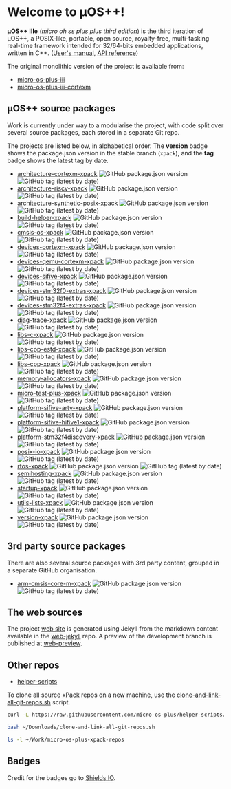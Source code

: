 # Welcome to µOS++!

**µOS++ IIIe** (_micro oh ɛs plus plus third edition_) is the third iteration of µOS++, a POSIX-like, portable, open source, royalty-free, multi-tasking real-time framework intended for 32/64-bits embedded applications, written in C++. ([User's manual](http://micro-os-plus.github.io/user-manual/), [API reference](http://micro-os-plus.github.io/reference/cmsis-plus/))

The original monolithic version of the project is available from:

- [micro-os-plus-iii](https://github.com/micro-os-plus/micro-os-plus-iii)
- [micro-os-plus-iii-cortexm](https://github.com/micro-os-plus/micro-os-plus-iii-cortexm)

## µOS++ source packages

Work is currently under way to a modularise the project, with code split over several source packages, each stored in a separate Git repo.

The projects are listed below, in alphabetical order. The **version** badge shows the package.json version in the stable branch (`xpack`), and the **tag** badge shows the latest tag by date.

- [architecture-cortexm-xpack](https://github.com/micro-os-plus/architecture-cortexm-xpack) ![GitHub package.json version](https://img.shields.io/github/package-json/v/micro-os-plus/architecture-cortexm-xpack) ![GitHub tag (latest by date)](https://img.shields.io/github/v/tag/micro-os-plus/architecture-cortexm-xpack)
- [architecture-riscv-xpack](https://github.com/micro-os-plus/architecture-riscv-xpack) ![GitHub package.json version](https://img.shields.io/github/package-json/v/micro-os-plus/architecture-riscv-xpack) ![GitHub tag (latest by date)](https://img.shields.io/github/v/tag/micro-os-plus/architecture-riscv-xpack)
- [architecture-synthetic-posix-xpack](https://github.com/micro-os-plus/architecture-synthetic-posix-xpack) ![GitHub package.json version](https://img.shields.io/github/package-json/v/micro-os-plus/architecture-synthetic-posix-xpack) ![GitHub tag (latest by date)](https://img.shields.io/github/v/tag/micro-os-plus/architecture-synthetic-posix-xpack)
- [build-helper-xpack](https://github.com/micro-os-plus/build-helper-xpack) ![GitHub package.json version](https://img.shields.io/github/package-json/v/micro-os-plus/build-helper-xpack) ![GitHub tag (latest by date)](https://img.shields.io/github/v/tag/micro-os-plus/build-helper-xpack)
- [cmsis-os-xpack](https://github.com/micro-os-plus/cmsis-os-xpack) ![GitHub package.json version](https://img.shields.io/github/package-json/v/micro-os-plus/cmsis-os-xpack) ![GitHub tag (latest by date)](https://img.shields.io/github/v/tag/micro-os-plus/cmsis-os-xpack)
- [devices-cortexm-xpack](https://github.com/micro-os-plus/devices-cortexm-xpack) ![GitHub package.json version](https://img.shields.io/github/package-json/v/micro-os-plus/devices-cortexm-xpack) ![GitHub tag (latest by date)](https://img.shields.io/github/v/tag/micro-os-plus/devices-cortexm-xpack)
- [devices-qemu-cortexm-xpack](https://github.com/micro-os-plus/devices-qemu-cortexm-xpack) ![GitHub package.json version](https://img.shields.io/github/package-json/v/micro-os-plus/devices-qemu-cortexm-xpack) ![GitHub tag (latest by date)](https://img.shields.io/github/v/tag/micro-os-plus/devices-qemu-cortexm-xpack)
- [devices-sifive-xpack](https://github.com/micro-os-plus/devices-sifive-xpack) ![GitHub package.json version](https://img.shields.io/github/package-json/v/micro-os-plus/devices-sifive-xpack) ![GitHub tag (latest by date)](https://img.shields.io/github/v/tag/micro-os-plus/devices-sifive-xpack)
- [devices-stm32f0-extras-xpack](https://github.com/micro-os-plus/devices-stm32f0-extras-xpack) ![GitHub package.json version](https://img.shields.io/github/package-json/v/micro-os-plus/devices-stm32f0-extras-xpack) ![GitHub tag (latest by date)](https://img.shields.io/github/v/tag/micro-os-plus/devices-stm32f0-extras-xpack)
- [devices-stm32f4-extras-xpack](https://github.com/micro-os-plus/devices-stm32f4-extras-xpack) ![GitHub package.json version](https://img.shields.io/github/package-json/v/micro-os-plus/devices-stm32f4-extras-xpack) ![GitHub tag (latest by date)](https://img.shields.io/github/v/tag/micro-os-plus/devices-stm32f4-extras-xpack)
- [diag-trace-xpack](https://github.com/micro-os-plus/diag-trace-xpack) ![GitHub package.json version](https://img.shields.io/github/package-json/v/micro-os-plus/diag-trace-xpack) ![GitHub tag (latest by date)](https://img.shields.io/github/v/tag/micro-os-plus/diag-trace-xpack)
- [libs-c-xpack](https://github.com/micro-os-plus/libs-c-xpack) ![GitHub package.json version](https://img.shields.io/github/package-json/v/micro-os-plus/libs-c-xpack) ![GitHub tag (latest by date)](https://img.shields.io/github/v/tag/micro-os-plus/libs-c-xpack)
- [libs-cpp-estd-xpack](https://github.com/micro-os-plus/libs-cpp-estd-xpack) ![GitHub package.json version](https://img.shields.io/github/package-json/v/micro-os-plus/libs-cpp-estd-xpack) ![GitHub tag (latest by date)](https://img.shields.io/github/v/tag/micro-os-plus/libs-cpp-estd-xpack)
- [libs-cpp-xpack](https://github.com/micro-os-plus/libs-cpp-xpack) ![GitHub package.json version](https://img.shields.io/github/package-json/v/micro-os-plus/libs-cpp-xpack) ![GitHub tag (latest by date)](https://img.shields.io/github/v/tag/micro-os-plus/libs-cpp-xpack)
- [memory-allocators-xpack](https://github.com/micro-os-plus/memory-allocators-xpack) ![GitHub package.json version](https://img.shields.io/github/package-json/v/micro-os-plus/memory-allocators-xpack) ![GitHub tag (latest by date)](https://img.shields.io/github/v/tag/micro-os-plus/memory-allocators-xpack)
- [micro-test-plus-xpack](https://github.com/micro-os-plus/micro-test-plus-xpack) ![GitHub package.json version](https://img.shields.io/github/package-json/v/micro-os-plus/micro-test-plus-xpack) ![GitHub tag (latest by date)](https://img.shields.io/github/v/tag/micro-os-plus/micro-test-plus-xpack)
- [platform-sifive-arty-xpack](https://github.com/micro-os-plus/platform-sifive-arty-xpack) ![GitHub package.json version](https://img.shields.io/github/package-json/v/micro-os-plus/platform-sifive-arty-xpack) ![GitHub tag (latest by date)](https://img.shields.io/github/v/tag/micro-os-plus/platform-sifive-arty-xpack)
- [platform-sifive-hifive1-xpack](https://github.com/micro-os-plus/platform-sifive-hifive1-xpack) ![GitHub package.json version](https://img.shields.io/github/package-json/v/micro-os-plus/platform-sifive-hifive1-xpack) ![GitHub tag (latest by date)](https://img.shields.io/github/v/tag/micro-os-plus/platform-sifive-hifive1-xpack)
- [platform-stm32f4discovery-xpack](https://github.com/micro-os-plus/platform-stm32f4discovery-xpack) ![GitHub package.json version](https://img.shields.io/github/package-json/v/micro-os-plus/platform-stm32f4discovery-xpack) ![GitHub tag (latest by date)](https://img.shields.io/github/v/tag/micro-os-plus/platform-stm32f4discovery-xpack)
- [posix-io-xpack](https://github.com/micro-os-plus/posix-io-xpack) ![GitHub package.json version](https://img.shields.io/github/package-json/v/micro-os-plus/posix-io-xpack) ![GitHub tag (latest by date)](https://img.shields.io/github/v/tag/micro-os-plus/posix-io-xpack)
- [rtos-xpack](https://github.com/micro-os-plus/rtos-xpack) ![GitHub package.json version](https://img.shields.io/github/package-json/v/micro-os-plus/rtos-xpack) ![GitHub tag (latest by date)](https://img.shields.io/github/v/tag/micro-os-plus/rtos-xpack)
- [semihosting-xpack](https://github.com/micro-os-plus/semihosting-xpack) ![GitHub package.json version](https://img.shields.io/github/package-json/v/micro-os-plus/semihosting-xpack) ![GitHub tag (latest by date)](https://img.shields.io/github/v/tag/micro-os-plus/semihosting-xpack)
- [startup-xpack](https://github.com/micro-os-plus/startup-xpack) ![GitHub package.json version](https://img.shields.io/github/package-json/v/micro-os-plus/startup-xpack) ![GitHub tag (latest by date)](https://img.shields.io/github/v/tag/micro-os-plus/startup-xpack)
- [utils-lists-xpack](https://github.com/micro-os-plus/utils-lists-xpack) ![GitHub package.json version](https://img.shields.io/github/package-json/v/micro-os-plus/utils-lists-xpack) ![GitHub tag (latest by date)](https://img.shields.io/github/v/tag/micro-os-plus/utils-lists-xpack)
- [version-xpack](https://github.com/micro-os-plus/version-xpack) ![GitHub package.json version](https://img.shields.io/github/package-json/v/micro-os-plus/version-xpack) ![GitHub tag (latest by date)](https://img.shields.io/github/v/tag/micro-os-plus/version-xpack)

## 3rd party source packages

There are also several source packages with 3rd party content, grouped in a separate GitHub organisation.

- [arm-cmsis-core-m-xpack](https://github.com/xpack-3rd-party/arm-cmsis-core-m-xpack) ![GitHub package.json version](https://img.shields.io/github/package-json/v/xpack-3rd-party/arm-cmsis-core-m-xpack) ![GitHub tag (latest by date)](https://img.shields.io/github/v/tag/xpack-3rd-party/arm-cmsis-core-m-xpack)

## The web sources

The project [web site](http://micro-os-plus.github.io/) is generated using Jekyll from the markdown 
content available in the [web-jekyll](https://github.com/micro-os-plus/web-jekyll) repo. 
A preview of the development branch is published at [web-preview](http://micro-os-plus.github.io/web-preview/).

## Other repos

- [helper-scripts](https://github.com/micro-os-plus/helper-scripts)

To clone all source xPack repos on a new machine, use the
[clone-and-link-all-git-repos.sh](https://github.com/micro-os-plus/helper-scripts/blob/master/clone-and-link-all-git-repos.sh) script.

```sh
curl -L https://raw.githubusercontent.com/micro-os-plus/helper-scripts/master/clone-and-link-all-git-repos.sh -o ~/Downloads/clone-and-link-all-git-repos.sh

bash ~/Downloads/clone-and-link-all-git-repos.sh

ls -l ~/Work/micro-os-plus-xpack-repos
```

## Badges

Credit for the badges go to [Shields IO](https://shields.io).

